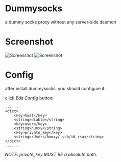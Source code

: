 Dummysocks
======

a dummy socks proxy without any server-side daemon

# Screenshot
![Screenshot](https://raw.github.com/huoxy/Dummysocks/master/editdialog.png)
![Screenshot](https://raw.github.com/huoxy/Dummysocks/master/menubar.png)

# Config

after install dummysocks, you should configure it:

click *Edit Config* button:

```
......
<dict>
    <key>host</key>
    <string>diablo</string>
    <key>user</key>
    <string>huoxy</string>
    <key>private_key</key>
    <string>/Users/huoxy/.ssh/id_rsa</string>
</dict>
......
```

*NOTE: private_key MUST BE a absolute path.*
